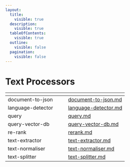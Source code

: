 ```yaml
---
layout:
  title:
    visible: true
  description:
    visible: true
  tableOfContents:
    visible: true
  outline:
    visible: false
  pagination:
    visible: false
---
```


# Text Processors

<table data-view="cards"><thead><tr><th></th><th data-hidden></th><th data-hidden></th><th data-hidden data-card-target data-type="content-ref"></th></tr></thead><tbody><tr><td>document-to-json</td><td></td><td></td><td><a href="document-to-json.md">document-to-json.md</a></td></tr><tr><td>language-detector</td><td></td><td></td><td><a href="language-detector.md">language-detector.md</a></td></tr><tr><td>query</td><td></td><td></td><td><a href="query.md">query.md</a></td></tr><tr><td>query-vector-db</td><td></td><td></td><td><a href="query-vector-db.md">query-vector-db.md</a></td></tr><tr><td>re-rank</td><td></td><td></td><td><a href="rerank.md">rerank.md</a></td></tr><tr><td>text-extractor</td><td></td><td></td><td><a href="text-extractor.md">text-extractor.md</a></td></tr><tr><td>text-normaliser</td><td></td><td></td><td><a href="text-normaliser.md">text-normaliser.md</a></td></tr><tr><td>text-splitter</td><td></td><td></td><td><a href="text-splitter.md">text-splitter.md</a></td></tr></tbody></table>
